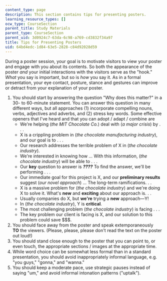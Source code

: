 ```yaml
---
content_type: page
description: This section contains tips for presenting posters.
learning_resource_types: []
ocw_type: CourseSection
parent_title: Study Materials
parent_type: CourseSection
parent_uid: 3d0924c7-63da-6c98-a769-cd3832f34a97
title: Tips for Presenting Posters
uid: 64bd4edc-1d84-63e5-2828-c84d92028d59
---
```


During a poster session, your goal is to motivate visitors to view your poster and engage with you about its contents. So both the appearance of the poster _and_ your initial interactions with the visitors serve as the "hook." _What_ you say is important, but so is _how_ you say it. As in a formal presentation, your eye contact, posture, stance and gestures can improve or detract from your explanation of your poster.

1.  You should start by answering the question "Why does this matter?" in a 30- to 60-minute statement. You can answer this question in many different ways, but all approaches (1) incorporate compelling nouns, verbs, adjectives and adverbs, and (2) stress key words. Some effective openers that I've heard and that you can adopt / adapt / combine are
    *   We're helping (_the MIT Chocolate Co._) deal with (_a major crisis_) by . . .
    *   X is a crippling problem in (_the chocolate manufacturing industry_), and our goal is to . . .
    *   Our research addresses the terrible problem of X in (_the chocolate industry_).
    *   We're interested in knowing how … With this information, (_the chocolate industry_) will be able to . . .
    *   Our **key** question to answer is _**????**_ To find the answer, we'll be performing . . .
    *   Our immediate goal for this project is X, and our **preliminary results** suggest (_our novel approach_) ... The long-term ramifications. . .
    *   X is a massive problem for (_the chocolate industry_) and we're doing X to solve it. What's **new** and **exciting** about our approach is. . .
    *   Usually companies do X, but **we're** trying a **new** approach—Y!
    *   In (_the chocolate industry_), Y is **critical**.
    *   The most challenging problem (_the chocolate industry_) is facing . . .
    *   The key problem our client is facing is X, and our solution to this problem could save $$$.
2.  You should face away from the poster and speak extemporaneously **TO** the viewers. (Please, please, please don't read the text on the poster out loud!)
3.  You should stand close enough to the poster that you can point to, or even touch, the appropriate sections / images at the appropriate time.
4.  While word choice can be somewhat less formal than in a standard presentation, you should avoid inappropriately informal language, e.g. "you guys," "gonna," and "wanna."
5.  You should keep a moderate pace, use strategic pauses instead of saying "um," and avoid informal intonation patterns ("uptalk").